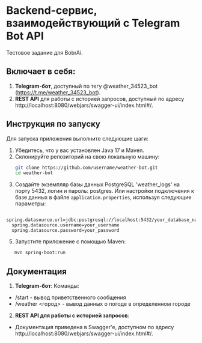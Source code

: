 # Backend-сервис, взаимодействующий с Telegram Bot API

Тестовое задание для BobrAi.

## Включает в себя:

1. **Telegram-бот**, доступный по тегу @weather_34523_bot (https://t.me/weather_34523_bot).
2. **REST API** для работы с историей запросов, доступный по адресу http://localhost:8080/webjars/swagger-ui/index.html#/.

## Инструкция по запуску

Для запуска приложения выполните следующие шаги:

1. Убедитесь, что у вас установлен Java 17 и Maven.
2. Склонируйте репозиторий на свою локальную машину:
   ```.bash
   git clone https://github.com/username/weather-bot.git
   cd weather-bot
   ```
3. Создайте экземпляр базы данных PostgreSQL 'weather_logs' на порту 5432, логин и пароль: postgres.
   Или настройки подключения к базе данных в файле `application.properties`, используя следующие параметры:
   
 ```
   spring.datasource.url=jdbc:postgresql://localhost:5432/your_database_name
   spring.datasource.username=your_username
   spring.datasource.password=your_password
 ```
   
5. Запустите приложение с помощью Maven:
   
```.bash
   mvn spring-boot:run
```

## Документация

1. **Telegram-бот**:
    Команды:
- /start - вывод приветственного сообщения
- /weather <город> - вывод данных о погоде в определенном городе
  
2. **REST API для работы с историей запросов**:
- Документация приведена в Swagger'e, доступном по адресу http://localhost:8080/webjars/swagger-ui/index.html#/.
